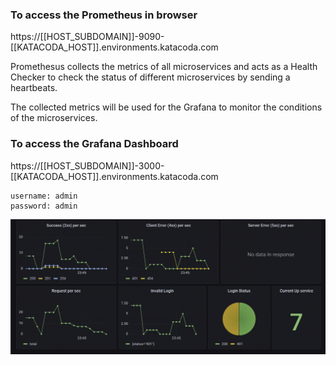 ### To access the Prometheus in browser
https://[[HOST_SUBDOMAIN]]-9090-[[KATACODA_HOST]].environments.katacoda.com


Promethesus collects the metrics of all microservices and acts as a Health Checker to check the status of different microservices by sending a heartbeats.

The collected metrics will be used for the Grafana to monitor the conditions of the microservices.

### To access the Grafana Dashboard
https://[[HOST_SUBDOMAIN]]-3000-[[KATACODA_HOST]].environments.katacoda.com

```
username: admin
password: admin
```

![grafana](./assets/grafana.png)